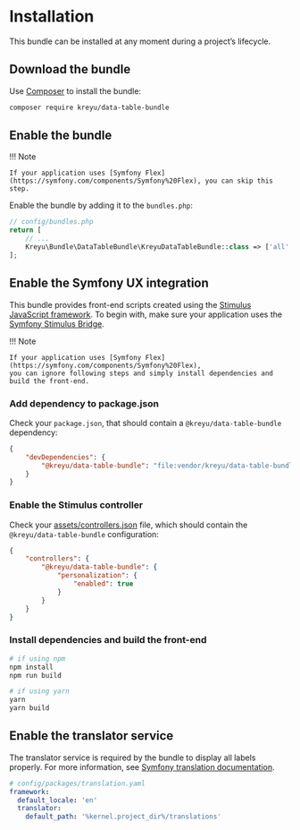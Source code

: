 # Installation

This bundle can be installed at any moment during a project’s lifecycle.

## Download the bundle

Use [Composer](https://getcomposer.org/) to install the bundle:

```bash
composer require kreyu/data-table-bundle
```

## Enable the bundle

!!! Note

    If your application uses [Symfony Flex](https://symfony.com/components/Symfony%20Flex), you can skip this step. 

Enable the bundle by adding it to the `bundles.php`:

```php
// config/bundles.php
return [
    // ...
    Kreyu\Bundle\DataTableBundle\KreyuDataTableBundle::class => ['all' => true],
];
```

## Enable the Symfony UX integration

This bundle provides front-end scripts created using the [Stimulus JavaScript framework](https://stimulus.hotwired.dev/).
To begin with, make sure your application uses the [Symfony Stimulus Bridge](https://github.com/symfony/stimulus-bridge).

!!! Note

    If your application uses [Symfony Flex](https://symfony.com/components/Symfony%20Flex), 
    you can ignore following steps and simply install dependencies and build the front-end.

### Add dependency to package.json

Check your `package.json`, that should contain a `@kreyu/data-table-bundle` dependency:

```json
{
    "devDependencies": {
        "@kreyu/data-table-bundle": "file:vendor/kreyu/data-table-bundle/assets"
    }
}
```

### Enable the Stimulus controller

Check your [assets/controllers.json](https://github.com/symfony/stimulus-bridge#the-controllersjson-file) file, 
which should contain the `@kreyu/data-table-bundle` configuration:

```json
{
    "controllers": {
        "@kreyu/data-table-bundle": {
            "personalization": {
                "enabled": true
            }
        }
    }
}
```

### Install dependencies and build the front-end

```bash
# if using npm
npm install
npm run build

# if using yarn
yarn
yarn build
```

## Enable the translator service

The translator service is required by the bundle to display all labels properly.
For more information, see [Symfony translation documentation](https://symfony.com/doc/current/translation.html#configuration).

```yaml
# config/packages/translation.yaml
framework:
  default_locale: 'en'
  translator:
    default_path: '%kernel.project_dir%/translations'
```

